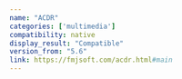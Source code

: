 ```yaml
---
name: "ACDR"
categories: ['multimedia']
compatibility: native
display_result: "Compatible"
version_from: "5.6"
link: https://fmjsoft.com/acdr.html#main
---
```

